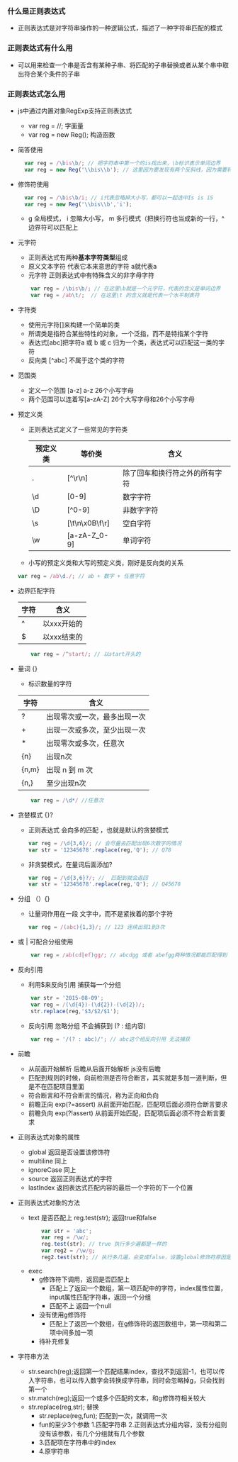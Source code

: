 ### 什么是正则表达式
+ 正则表达式是对字符串操作的一种逻辑公式，描述了一种字符串匹配的模式

### 正则表达式有什么用
+ 可以用来检查一个串是否含有某种子串、将匹配的子串替换或者从某个串中取出符合某个条件的子串

### 正则表达式怎么用
+ js中通过内置对象RegExp支持正则表达式
    + var reg = //; 字面量
    + var reg = new Reg(); 构造函数

+ 简答使用
  ```js
    var reg = /\bis\b/; // 把字符串中第一个的is找出来，\b标识表示单词边界
    var reg = new Reg('\\bis\\b'); // 这里因为要发现有两个反斜线，因为需要转义
  ```
+ 修饰符使用
  ```js
    var reg = /\bis\b/i; // i代表忽略掉大小写，都可以一起选中Is is iS
    var reg = new Reg('\\bis\\b','i');
  ```
  - g 全局模式， i 忽略大小写， m 多行模式（把换行符也当成新的一行，^边界符可以匹配上

+ 元字符
    - 正则表达式有两种<strong>基本字符类型</strong>组成
    - 原义文本字符 代表它本来意思的字符 a就代表a
    - 元字符  正则表达式中有特殊含义的非字母字符
    ```js
        var reg = /\bis\b/; // 在这里\b就是一个元字符，代表的含义是单词边界
        var reg = /ab\t/;  // 在这里\t 的含义就是代表一个水平制表符
    ```

+ 字符类 
    - 使用元字符[]来构建一个简单的类
    - 所谓类是指符合某些特性的对象，一个泛指，而不是特指某个字符
    - 表达式[abc]把字符a 或 b 或 c 归为一个类，表达式可以匹配这一类的字符
    - 反向类 [^abc] 不属于这个类的字符

+ 范围类
    - 定义一个范围 [a-z] a-z 26个小写字母
    - 两个范围可以连着写[a-zA-Z] 26个大写字母和26个小写字母

+ 预定义类
    - 正则表达式定义了一些常见的字符类 

        | 预定义类 | 等价类 | 含义 |
        | --- | ---| --- |
        | . | [^\r\n] | 除了回车和换行符之外的所有字符|
        | \d | [0-9] | 数字字符 |
        | \D | [^0-9] | 非数字字符 |
        | \s | [\t\n\x0B\f\r] | 空白字符 |
        | \w | [a-zA-Z_0-9] | 单词字符 | 
    - 小写的预定义类和大写的预定义类，刚好是反向类的关系
    ```js
    var reg = /ab\d./; // ab + 数字 + 任意字符
    ```
 + 边界匹配字符

    | 字符 | 含义 | 
    | --- | ---| 
    | ^ | 以xxx开始的 | 
    | $ | 以xxx结束的 |
    ```js
        var reg = /^start/; // 以start开头的
    ```
+ 量词 {}

    + 标识数量的字符

    | 字符 | 含义 | 
    | --- | ---| 
    | ? | 出现零次或一次，最多出现一次 | 
    | + | 出现一次或多次，至少出现一次 |
    | * | 出现零次或多次，任意次 |
    | {n} | 出现n次 |
    | {n,m} | 出现 n 到 m 次 |
    | {n,} | 至少出现n次 |
    ```js
        var reg = /\d*/ //任意次
    ```
+ 贪婪模式 {}?
    - 正则表达式 会向多的匹配 ，也就是默认的贪婪模式
        ```js
        var reg = /\d{3,6}/; // 会尽量去匹配出现6次数字的情况
        var str = '12345678'.replace(reg,'Q'); // Q78
        ```
    + 非贪婪模式，在量词后面添加?
        ```js
        var reg = /\d{3,6}?/; //  匹配到就会返回
        var str = '12345678'.replace(reg,'Q'); // Q45678
        ```
+ 分组 （）{}
    - 让量词作用在一段 文字中，而不是紧挨着的那个字符
        ```js
        var reg = /(abc){1,3}/; // 123 连续出现1到3次
        ```
+ 或 | 可配合分组使用
    ```js
        var reg = /ab(cd|ef)gg/; // abcdgg 或者 abefgg两种情况都能匹配得到
    ```
+ 反向引用
    - 利用$来反向引用 捕获每一个分组
    ```js
        var str = '2015-08-09';
        var reg = /(\d{4})-(\d{2})-(\d{2})/;
        str.replace(reg,'$3/$2/$1');
    ```
    - 反向引用 忽略分组 不会捕获到 (? : 组内容)
    ```js
        var reg = '/(? : abc)/'; // abc这个组反向引用 无法捕获
    ```
+ 前瞻
    - 从前面开始解析 后瞻从后面开始解析   js没有后瞻
    - 匹配到规则的时候，向前检测是否符合断言，其实就是多加一道判断，但是不在匹配项目里面
    - 符合断言和不符合断言的情况，称为正向和负向
    - 前瞻正向 exp(?=assert) 从前面开始匹配，匹配项后面必须符合断言要求
    - 前瞻负向 exp(?!assert) 从前面开始匹配，匹配项后面必须不符合断言要求
+ 正则表达式对象的属性
    - global 返回是否设置该修饰符
    - multiline 同上
    - ignoreCase 同上
    - source 返回正则表达式的字符
    - lastIndex 返回表达式匹配内容的最后一个字符的下一个位置
+ 正则表达式对象的方法
    - text  是否匹配上 reg.test(str); 返回true和false
        ```js
            var str = 'abc';
            var reg = /\w/;
            reg.test(str); // true 执行多少遍都是一样的
            var reg2 = /\w/g;
            reg2.test(str); // 执行多几遍，会变成false，设置global修饰符原因是因为lastindex属性会变化
        ```
    - exec 
        + g修饰符下调用，返回是否匹配上
            * 匹配上了返回一个数组，第一项匹配中的字符，index属性位置，input属性匹配字符串，返回一个分组
            * 匹配不上 返回一个null
        + 没有使用g修饰符
            * 匹配上了返回一个数组，在g修饰符的返回数组中，第一项和第二项中间多加一项
        + 待补充修复
+ 字符串方法
    - str.search(reg);返回第一个匹配结果index，查找不到返回-1，也可以传入字符串，也可以传入数字会转换成字符串，同时会忽略掉g，只会找到第一个
    - str.match(reg);返回一个或多个匹配的文本，和g修饰符相关较大
    - str.replace(reg,str); 替换
        - str.replace(reg,fun); 匹配到一次，就调用一次
        - fun的至少3个参数 1.匹配字符串 2.正则表达式分组内容，没有分组则没有该参数，有几个分组就有几个参数
        - 3.匹配项在字符串中的index
        - 4.原字符串

